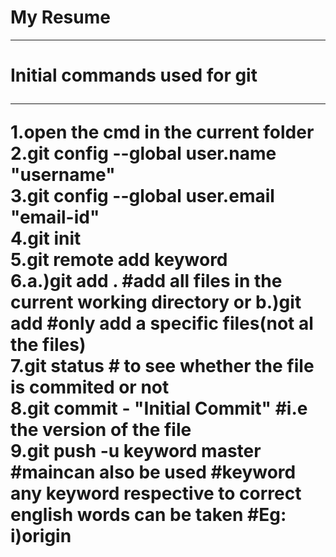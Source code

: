 <h1> My Resume</h1>
<hr>
<h1>Initial commands used for git</hr>
<hr>

1.open the cmd in the current folder
<br>
2.git config --global user.name "username"
<br>
3.git config --global user.email "email-id"
<br>
4.git init
<br>
5.git remote add keyword<link>
<br>
6.a.)git add .		#add all files in the current working directory
      or
  b.)git add <filename> #only add a specific files(not al the files)
<br>
7.git status # to see whether the file is commited or not
<br>
8.git commit - "Initial Commit" #i.e the version of the file
<br>
9.git push -u keyword master #maincan also be used 
#keyword any keyword respective to correct english words can be taken
#Eg: i)origin
